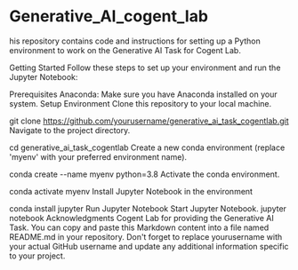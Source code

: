 # Generative_AI_cogent_lab

his repository contains code and instructions for setting up a Python environment to work on the Generative AI Task for Cogent Lab.

Getting Started
Follow these steps to set up your environment and run the Jupyter Notebook:

Prerequisites
Anaconda: Make sure you have Anaconda installed on your system.
Setup Environment
Clone this repository to your local machine.

git clone https://github.com/yourusername/generative_ai_task_cogentlab.git
Navigate to the project directory.

cd generative_ai_task_cogentlab
Create a new conda environment (replace 'myenv' with your preferred environment name).

conda create --name myenv python=3.8
Activate the conda environment.

conda activate myenv
Install Jupyter Notebook in the environment

conda install jupyter
Run Jupyter Notebook
Start Jupyter Notebook.
jupyter notebook
Acknowledgments
Cogent Lab for providing the Generative AI Task.
You can copy and paste this Markdown content into a file named README.md in your repository. Don't forget to replace yourusername with your actual GitHub username and update any additional information specific to your project.
